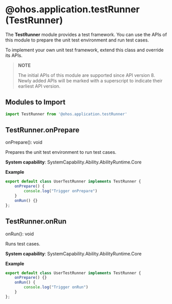 # @ohos.application.testRunner (TestRunner)

The **TestRunner** module provides a test framework. You can use the APIs of this module to prepare the unit test environment and run test cases.

To implement your own unit test framework, extend this class and override its APIs.

> **NOTE**
> 
> The initial APIs of this module are supported since API version 8. Newly added APIs will be marked with a superscript to indicate their earliest API version. 

## Modules to Import

```ts
import TestRunner from '@ohos.application.testRunner'
```

## TestRunner.onPrepare

onPrepare(): void

Prepares the unit test environment to run test cases.

**System capability**: SystemCapability.Ability.AbilityRuntime.Core

**Example**

```ts
export default class UserTestRunner implements TestRunner {
    onPrepare() {
        console.log("Trigger onPrepare")
    }
    onRun() {}
};
```



## TestRunner.onRun

onRun(): void

Runs test cases.

**System capability**: SystemCapability.Ability.AbilityRuntime.Core

**Example**

```ts
export default class UserTestRunner implements TestRunner {
    onPrepare() {}
    onRun() {
        console.log("Trigger onRun")
    }
};
```
